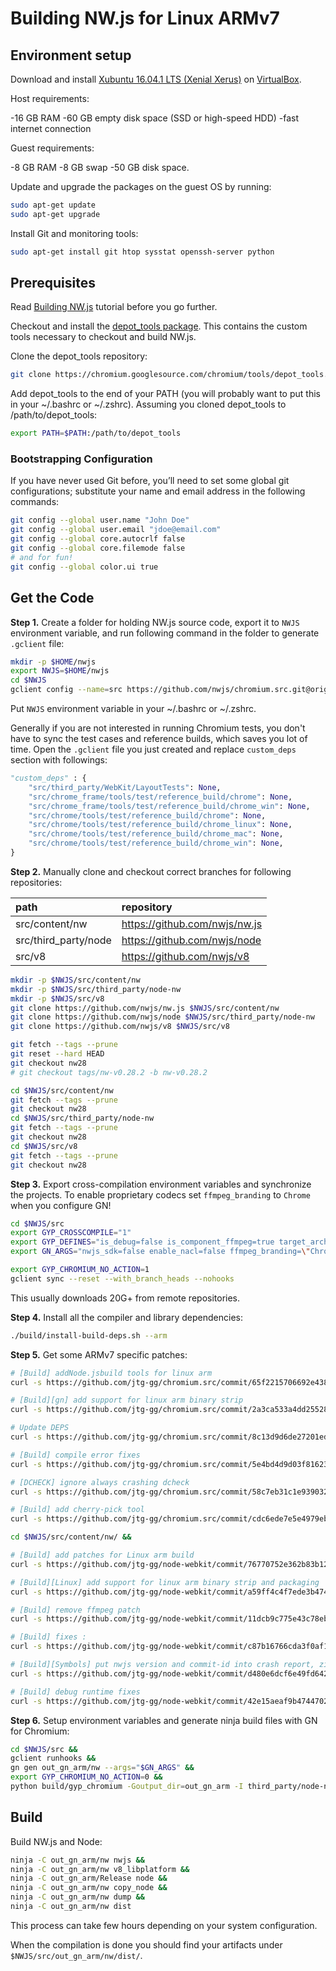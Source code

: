 # Building NW.js for Linux ARMv7

## Environment setup

Download and install [Xubuntu 16.04.1 LTS (Xenial Xerus)] on [VirtualBox].

Host requirements:

-16 GB RAM
-60 GB empty disk space (SSD or high-speed HDD)
-fast internet connection

Guest requirements:

-8 GB RAM
-8 GB swap
-50 GB disk space.


Update and upgrade the packages on the guest OS by running:
```bash
sudo apt-get update
sudo apt-get upgrade
```

Install Git and monitoring tools:
```bash
sudo apt-get install git htop sysstat openssh-server python
```

## Prerequisites

Read [Building NW.js] tutorial before you go further.

Checkout and install the [depot_tools package]. This contains the custom tools necessary to checkout and build NW.js.

Clone the depot_tools repository:
```bash
git clone https://chromium.googlesource.com/chromium/tools/depot_tools.git
```

Add depot_tools to the end of your PATH (you will probably want to put this in your ~/.bashrc or ~/.zshrc). Assuming you cloned depot_tools to /path/to/depot_tools:
```bash
export PATH=$PATH:/path/to/depot_tools
```

### Bootstrapping Configuration
If you have never used Git before, you’ll need to set some global git configurations; substitute your name and email address in the following commands:
```bash
git config --global user.name "John Doe"
git config --global user.email "jdoe@email.com"
git config --global core.autocrlf false
git config --global core.filemode false
# and for fun!
git config --global color.ui true
```

## Get the Code

**Step 1.** Create a folder for holding NW.js source code, export it to `NWJS` environment variable, and run following command in the folder to generate `.gclient` file:

```bash
mkdir -p $HOME/nwjs
export NWJS=$HOME/nwjs
cd $NWJS
gclient config --name=src https://github.com/nwjs/chromium.src.git@origin/nw28
```

Put `NWJS` environment variable in your ~/.bashrc or ~/.zshrc.

Generally if you are not interested in running Chromium tests, you don't have to sync the test cases and reference builds, which saves you lot of time. Open the `.gclient` file you just created and replace `custom_deps` section with followings:

```python
"custom_deps" : {
    "src/third_party/WebKit/LayoutTests": None,
    "src/chrome_frame/tools/test/reference_build/chrome": None,
    "src/chrome_frame/tools/test/reference_build/chrome_win": None,
    "src/chrome/tools/test/reference_build/chrome": None,
    "src/chrome/tools/test/reference_build/chrome_linux": None,
    "src/chrome/tools/test/reference_build/chrome_mac": None,
    "src/chrome/tools/test/reference_build/chrome_win": None,
}
```

**Step 2.** Manually clone and checkout correct branches for following repositories:

| path |repository|
|:---- |:---- |
| src/content/nw | <https://github.com/nwjs/nw.js> |
| src/third_party/node | <https://github.com/nwjs/node> |
| src/v8 | <https://github.com/nwjs/v8> |


```bash
mkdir -p $NWJS/src/content/nw
mkdir -p $NWJS/src/third_party/node-nw
mkdir -p $NWJS/src/v8
git clone https://github.com/nwjs/nw.js $NWJS/src/content/nw
git clone https://github.com/nwjs/node $NWJS/src/third_party/node-nw
git clone https://github.com/nwjs/v8 $NWJS/src/v8

git fetch --tags --prune
git reset --hard HEAD
git checkout nw28
# git checkout tags/nw-v0.28.2 -b nw-v0.28.2

cd $NWJS/src/content/nw
git fetch --tags --prune
git checkout nw28
cd $NWJS/src/third_party/node-nw
git fetch --tags --prune
git checkout nw28
cd $NWJS/src/v8
git fetch --tags --prune
git checkout nw28
```

**Step 3.** Export cross-compilation environment variables and synchronize the projects. To enable proprietary codecs set `ffmpeg_branding` to `Chrome` when you configure GN!

```bash
cd $NWJS/src
export GYP_CROSSCOMPILE="1"
export GYP_DEFINES="is_debug=false is_component_ffmpeg=true target_arch=arm target_cpu=\"arm\" arm_float_abi=hard"
export GN_ARGS="nwjs_sdk=false enable_nacl=false ffmpeg_branding=\"Chrome\"" #

export GYP_CHROMIUM_NO_ACTION=1
gclient sync --reset --with_branch_heads --nohooks
```

This usually downloads 20G+ from remote repositories.

**Step 4.** Install all the compiler and library dependencies:
```bash
./build/install-build-deps.sh --arm
```

**Step 5.** Get some ARMv7 specific patches:
```bash
# [Build] addNode.jsbuild tools for linux arm
curl -s https://github.com/jtg-gg/chromium.src/commit/65f2215706692e438ca3570be640ed724ae37eaf.patch | git am &&

# [Build][gn] add support for linux arm binary strip
curl -s https://github.com/jtg-gg/chromium.src/commit/2a3ca533a4dd2552889bd18cd4343809f13876c4.patch | git am &&

# Update DEPS
curl -s https://github.com/jtg-gg/chromium.src/commit/8c13d9d6de27201ed71529f77f38b39e0aafc184.patch | git am &&

# [Build] compile error fixes
curl -s https://github.com/jtg-gg/chromium.src/commit/5e4bd4d9d03f81623074334bf030d13fce968c1b.patch | git am &&

# [DCHECK] ignore always crashing dcheck
curl -s https://github.com/jtg-gg/chromium.src/commit/58c7eb31c1e9390325da21ccc7f718f1b1b019d2.patch | git am &&

# [Build] add cherry-pick tool
curl -s https://github.com/jtg-gg/chromium.src/commit/cdc6ede7e5e4979ebbcc58492c7b576a07350152.patch | git am &&

cd $NWJS/src/content/nw/ &&

# [Build] add patches for Linux arm build
curl -s https://github.com/jtg-gg/node-webkit/commit/76770752e362b83b127ac4bf3aacc0c9a81bd590.patch | git am &&

# [Build][Linux] add support for linux arm binary strip and packaging
curl -s https://github.com/jtg-gg/node-webkit/commit/a59ff4c4f7ede3b47411719e41c59332b25b7259.patch | git am &&

# [Build] remove ffmpeg patch
curl -s https://github.com/jtg-gg/node-webkit/commit/11dcb9c775e43c78eb8136148e23ffe3b15d737e.patch | git am &&

# [Build] fixes :
curl -s https://github.com/jtg-gg/node-webkit/commit/c87b16766cda3f0af1ffa76b2b24390d77a005e0.patch | git am &&

# [Build][Symbols] put nwjs version and commit-id into crash report, zi
curl -s https://github.com/jtg-gg/node-webkit/commit/d480e6dcf6e49fd64200fd347d406554e76ef72e.patch | git am &&

# [Build] debug runtime fixes
curl -s https://github.com/jtg-gg/node-webkit/commit/42e15aeaf9b47447023d866fd94c82774327c49b.patch | git am
```

**Step 6.** Setup environment variables and generate ninja build files with GN for Chromium:
```bash
cd $NWJS/src &&
gclient runhooks &&
gn gen out_gn_arm/nw --args="$GN_ARGS" &&
export GYP_CHROMIUM_NO_ACTION=0 &&
python build/gyp_chromium -Goutput_dir=out_gn_arm -I third_party/node-nw/build/common.gypi third_party/node-nw/node.gyp
```

## Build

Build NW.js and Node:
```bash
ninja -C out_gn_arm/nw nwjs &&
ninja -C out_gn_arm/nw v8_libplatform &&
ninja -C out_gn_arm/Release node &&
ninja -C out_gn_arm/nw copy_node &&
ninja -C out_gn_arm/nw dump &&
ninja -C out_gn_arm/nw dist
```

This process can take few hours depending on your system configuration.

When the compilation is done you should find your artifacts under `$NWJS/src/out_gn_arm/nw/dist/`.

[Xubuntu 16.04.1 LTS (Xenial Xerus)]: http://cdimage.ubuntu.com/xubuntu/releases/xenial/release/xubuntu-16.04.1-desktop-amd64.iso
[Ubuntu 14.04.5 LTS (Trusty Tahr)]: http://releases.ubuntu.com/14.04/ubuntu-14.04.5-desktop-amd64.iso
[VirtualBox]: https://www.virtualbox.org/wiki/Downloads
[Building NW.js]: http://docs.nwjs.io/en/latest/For%20Developers/Building%20NW.js/
[depot_tools package]: https://commondatastorage.googleapis.com/chrome-infra-docs/flat/depot_tools/docs/html/depot_tools_tutorial.html#_setting_up
